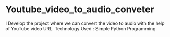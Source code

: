 # Youtube_video_to_audio_conveter
I Develop the project where we can convert the video to audio with the help of YouTube video URL. Technology Used : Simple Python Programming
